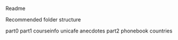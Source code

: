Readme


Recommended folder structure

part0
part1
  courseinfo
  unicafe
  anecdotes
part2
  phonebook
  countries
